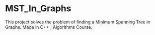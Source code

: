 # MST_In_Graphs
This project solves the problem of finding a Minimum Spanning Tree in Graphs.
Made in C++ , Algorithms Course.
